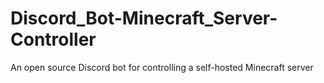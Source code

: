 # Discord_Bot-Minecraft_Server-Controller
An open source Discord bot for controlling a self-hosted Minecraft server
